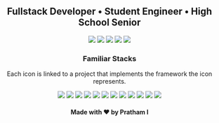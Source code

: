 <h2 align="center">Fullstack Developer • Student Engineer • High School Senior</h2>

<p align="center">
  <a href= "https://p.prathami1.tech" target="_blank"><img src="https://img.icons8.com/metro/92/000000/globe.png"/></a>
  <a href= "https://github.com/prathami1?tab=repositories" target="_blank"><img src="https://img.icons8.com/ios-filled/92/000000/repository.png"/></a>
  <a href= "https://linkedin.com/in/prathami1" target="_blank"><img src="https://img.icons8.com/plumpy/96/000000/linkedin-circled.png"/></a>
  <a href= "https://instagram.com/prathami1" target="_blank"><img src="https://img.icons8.com/cotton/100/000000/instagram.png"/></a>
  <a href="mailto:pminr@outlook.com?subject=Github Contact" target="_blank"><img src="https://img.icons8.com/pastel-glyph/96/000000/new-post--v1.png"/></a>
</p>

<h3 align="center">Familiar Stacks</h3>

<p align="center">
  Each icon is linked to a project that implements the framework the icon represents.
</p>

<p align="center">
  <a href= "https://github.com/prathami1/spotify-analysis" target="_blank"><img src="https://img.icons8.com/color/64/000000/python--v1.png"/></a>
  <a href= "https://github.com/prathami1/spotify-analysis" target="_blank"><img src="https://img.icons8.com/ios-glyphs/60/000000/test-tube.png"/></a>
  <a href= "https://github.com/prathami1/covid-analysis" target="_blank"><img src="https://img.icons8.com/color/64/000000/mongodb.png"/></a>
  <a href= "https://github.com/prathami1/covid-analysis" target="_blank"><img src="https://img.icons8.com/material-outlined/64/000000/sql.png"/></a>
  <a href= "https://github.com/prathami1/vex-tower-takeover" target="_blank"><img src="https://img.icons8.com/color/64/000000/c-plus-plus-logo.png"/></a>
  <a href= "https://github.com/prathami1/news" target="_blank"><img src="https://img.icons8.com/office/64/000000/react.png"/></a>
  <a href= "https://github.com/prathami1/dijkstra-visualization" target="_blank"><img src="https://img.icons8.com/color/64/000000/javascript--v1.png"/></a>
  <a href= "https://github.com/prathami1/farming-scout" target="_blank"><img src="https://img.icons8.com/glyph-neue/64/000000/android--v1.png"/></a>
  <a href= "https://github.com/prathami1/farming-scout" target="_blank"><img src="https://img.icons8.com/color/64/000000/firebase.png"/></a>
  <a href= "https://github.com/prathami1/farming-scout" target="_blank"><img src="https://img.icons8.com/color/64/000000/kotlin.png"/></a>
  <a href= "https://github.com/prathami1/farming-scout" target="_blank"><img src="https://img.icons8.com/ios-glyphs/64/000000/java-coffee-cup-logo.png"/></a>
  <a href= "https://github.com/prathami1/todo-swift" target="_blank"><img src="https://img.icons8.com/color/64/000000/swift.png"/></a>
</p>

<h4 align="center">Made with ❤️ by Pratham I</h4>
